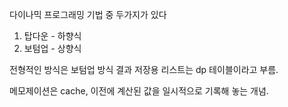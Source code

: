 다이나믹 프로그래밍 기법 중 두가지가 있다 
1. 탑다운 - 하향식 
2. 보텀업 - 상향식 

전형적인 방식은 보텀업 방식 
	결과 저장용 리스트는 dp 테이블이라고 부름. 
	
메모제이션은 cache, 이전에 계산된 값을 일시적으로 기록해 놓는 개념. 

